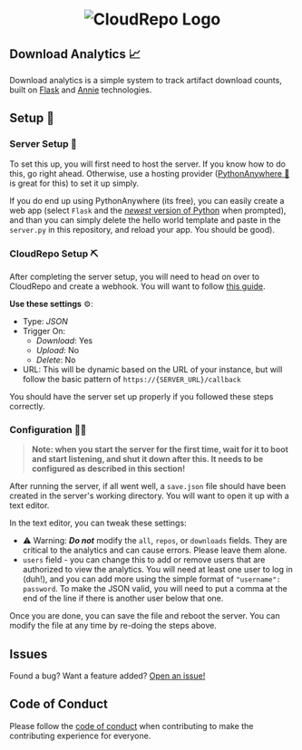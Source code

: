 <h1 align="center">
  <img src="https://cloudrepo.io/assets/img/logo/square/CloudRepo-Square-Brand-Blue.png" alt="CloudRepo Logo">
</h1>

## Download Analytics :chart_with_upwards_trend:

Download analytics is a simple system to track artifact download counts, built on [Flask](https://palletsprojects.com/p/flask/) and [Annie](https://github.com/annieapp/annie) technologies.

## Setup :wrench:

### Server Setup :hammer:

To set this up, you will first need to host the server. If you know how to do this, go right ahead.  Otherwise, use a hosting provider ([PythonAnywhere :link:](https://pythonanywhere.com) is great for this) to set it up simply.

If you do end up using PythonAnywhere (its free), you can easily create a web app (select `Flask` and the [*newest* version of Python](https://www.python.org/downloads/) when prompted), and than you can simply delete the hello world template and paste in the `server.py` in this repository, and reload your app. You should be good).

### CloudRepo Setup :pick:

After completing the server setup, you will need to head on over to CloudRepo and create a webhook.  You will want to follow [this guide](https://www.cloudrepo.io/docs/webhooks.html#creating-a-cloudrepo-webhook).

**Use these settings** :gear::

* Type: *JSON*
* Trigger On:
  * *Download*: Yes
  * *Upload*: No
  * *Delete*: No
* URL: This will be dynamic based on the URL of your instance, but will follow the basic pattern of `https://{SERVER_URL}/callback`

You should have the server set up properly if you followed these steps correctly.

### Configuration :woman_mechanic:

> **Note: when you start the server for the first time, wait for it to boot and start listening, and shut it down after this. It needs to be configured as described in this section!**

After running the server, if all went well, a `save.json` file should have been created in the server's working directory. You will want to open it up with a text editor.

In the text editor, you can tweak these settings:

* :warning: Warning: ***Do not*** modify the `all`, `repos`, or `downloads` fields. They are critical to the analytics and can cause errors. Please leave them alone.
* `users` field - you can change this to add or remove users that are authorized to view the analytics. You will need at least one user to log in (duh!), and you can add more using the simple format of `"username": password`. To make the JSON valid, you will need to put a comma at the end of the line if there is another user below that one.

Once you are done, you can save the file and reboot the server.
You can modify the file at any time by re-doing the steps above.

## Issues

Found a bug? Want a feature added? [Open an issue!](https://github.com/CloudRepoOSS/download-analytics/issues)

## Code of Conduct

Please follow the [code of conduct](https://cloudrepooss.github.io/download-analytics/CODE_OF_CONDUCT) when contributing to make the contributing experience for everyone.
